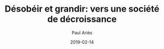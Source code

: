 ---
title: "Désobéir et grandir: vers une société de décroissance"
author: "Paul Ariès"
isbn: "2923165470"
isbn13: "9782923165479"
rating: 2
pages: 211
read: "2019-02-14"
date: "2019-02-14"
---